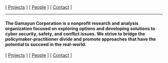 [ [Projects](projects.md) ] [ [People](people.md) ] [ [Contact](contact.md) ]

***

#### The Gamayun Corporation is a nonprofit research and analysis organization focused on exploring options and developing solutions to cyber security, safety, and conflict issues. We strive to bridge the policymaker-practitioner divide and promote approaches that have the potential to succeed in the real-world. 




[ [Projects](projects.md) ] [ [People](people.md) ] [ [Contact](contact.md) ]
